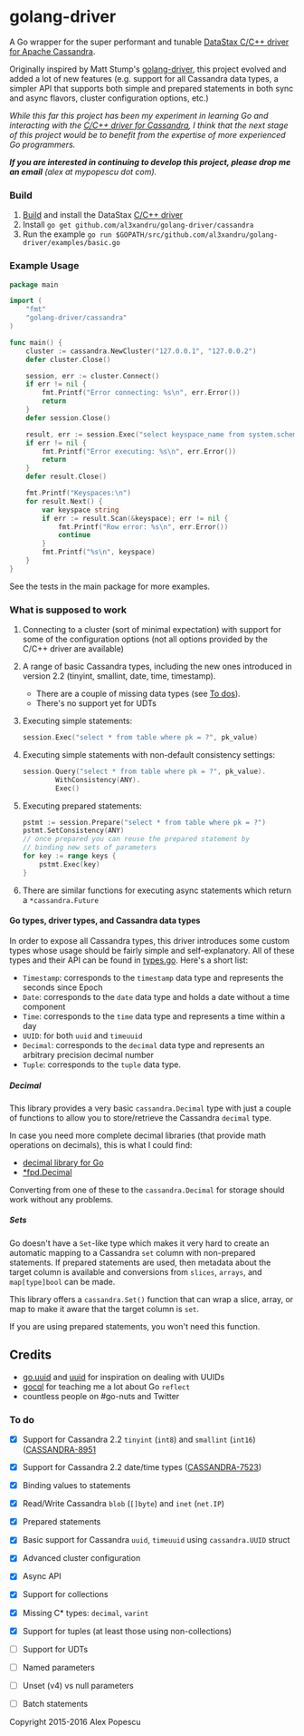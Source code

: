 golang-driver
=============

A Go wrapper for the super performant and tunable [DataStax C/C++ driver for Apache Cassandra](https://github.com/datastax/cpp-driver).

Originally inspired by Matt Stump's [golang-driver](https://github.com/mstump/golang-driver), 
this project evolved and added a lot of new features (e.g. support for all
Cassandra data types, a simpler API that supports both simple and prepared
statements in both sync and async flavors, cluster configuration options, etc.)

_While this far this project has been my experiment in learning Go and interacting with
the [C/C++ driver for Cassandra](https://github.com/datastax/cpp-driver), I
think that the next stage of this project would be to benefit from the expertise
of more experienced Go programmers._

_**If you are interested in continuing to develop this project, please drop me 
an email** (alex at mypopescu dot com)._


### Build

1. [Build](http://datastax.github.io/cpp-driver/topics/building/) and install the DataStax [C/C++ driver](https://github.com/datastax/cpp-driver)
2. Install `go get github.com/al3xandru/golang-driver/cassandra`
3. Run the example `go run $GOPATH/src/github.com/al3xandru/golang-driver/examples/basic.go`

### Example Usage

```go
package main

import (
	"fmt"
	"golang-driver/cassandra"
)

func main() {
	cluster := cassandra.NewCluster("127.0.0.1", "127.0.0.2")
	defer cluster.Close()

	session, err := cluster.Connect()
	if err != nil {
		fmt.Printf("Error connecting: %s\n", err.Error())
		return
	}
	defer session.Close()

	result, err := session.Exec("select keyspace_name from system.schema_keyspaces")
	if err != nil {
		fmt.Printf("Error executing: %s\n", err.Error())
		return
	}
	defer result.Close()

	fmt.Printf("Keyspaces:\n")
	for result.Next() {
		var keyspace string
		if err := result.Scan(&keyspace); err != nil {
			fmt.Printf("Row error: %s\n", err.Error())
			continue
		}
		fmt.Printf("%s\n", keyspace)
	}
}
```

See the tests in the main package for more examples.

### What is supposed to work

1. Connecting to a cluster (sort of minimal expectation) with support for some
   of the configuration options (not all options provided by the C/C++ driver
   are available)
2. A range of basic Cassandra types, including the new ones introduced in
   version 2.2 (tinyint, smallint, date, time, timestamp). 

   * There are a couple of missing data types (see [To dos](#to-do)).
   * There's no support yet for UDTs

3. Executing simple statements:

    ```go
    session.Exec("select * from table where pk = ?", pk_value)
    ```

4. Executing simple statements with non-default consistency settings:

    ```go
    session.Query("select * from table where pk = ?", pk_value).
            WithConsistency(ANY).
            Exec()
    ```

5. Executing prepared statements:

    ```go
    pstmt := session.Prepare("select * from table where pk = ?")
    pstmt.SetConsistency(ANY)
    // once prepared you can reuse the prepared statement by
    // binding new sets of parameters
    for key := range keys {
        pstmt.Exec(key)
    }
    ```

6. There are similar functions for executing async statements which return a
   `*cassandra.Future`


#### Go types, driver types, and Cassandra data types

In order to expose all Cassandra types, this driver introduces some custom types
whose usage should be fairly simple and self-explanatory. All of these types and
their API can be found in [types.go](./cassandra/types.go). Here's a short list:

* `Timestamp`: corresponds to the `timestamp` data type and represents the seconds since Epoch 
* `Date`: corresponds to the `date` data type and holds a date without a time
    component
* `Time`: corresponds to the `time` data type and represents a time within a day
* `UUID`: for both `uuid` and `timeuuid`
* `Decimal`: corresponds to the `decimal` data type and represents an arbitrary
    precision decimal number
* `Tuple`: corresponds to the `tuple` data type. 


##### Decimal

This library provides a very basic `cassandra.Decimal` type with just a couple
of functions to allow you to store/retrieve the Cassandra `decimal` type.

In case you need more complete decimal libraries (that provide math operations
on decimals), this is what I could find:

* [decimal library for Go](http://engineering.shopspring.com/2015/03/03/decimal/)
* [*fpd.Decimal](https://github.com/oguzbilgic/fpd)

Converting from one of these to the `cassandra.Decimal` for storage should work
without any problems.

##### Sets

Go doesn't have a `Set`-like type which makes it very hard to create an
automatic mapping to a Cassandra `set` column with non-prepared statements. If
prepared statements are used, then metadata about the target column is available
and conversions from `slices`, `arrays`, and `map[type]bool` can be made.

This library offers a `cassandra.Set()` function that can wrap a slice, array,
or map to make it aware that the target column is `set`. 

If you are using prepared statements, you won't need this function.


## Credits

* [go.uuid](https://github.com/satori/go.uuid) and [uuid](https://github.com/pborman/uuid) for inspiration on dealing with UUIDs
* [gocql](https://github.com/gocql/gocql) for teaching me a lot about Go
    `reflect`
* countless people on #go-nuts and Twitter

### To do

* [X] Support for Cassandra 2.2 `tinyint` (`int8`) and `smallint` (`int16`) ([CASSANDRA-8951](https://issues.apache.org/jira/browse/CASSANDRA-8951)
* [X] Support for Cassandra 2.2 date/time types ([CASSANDRA-7523](https://issues.apache.org/jira/browse/CASSANDRA-7523))
* [X] Binding values to statements
* [X] Read/Write Cassandra `blob` (`[]byte`) and `inet` (`net.IP`)
* [X] Prepared statements
* [X] Basic support for Cassandra `uuid`, `timeuuid` using `cassandra.UUID`
    struct
* [X] Advanced cluster configuration
* [X] Async API
* [X] Support for collections 
* [X] Missing C* types: `decimal`, `varint`
* [X] Support for tuples (at least those using non-collections)
* [ ] Support for UDTs
* [ ] Named parameters
* [ ] Unset (v4) vs null parameters
* [ ] Batch statements


Copyright 2015-2016 Alex Popescu

